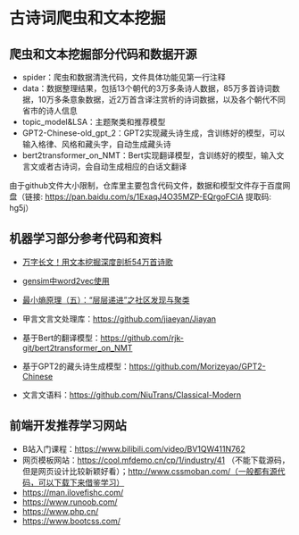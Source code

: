 # 古诗词爬虫和文本挖掘

## 爬虫和文本挖掘部分代码和数据开源

- spider：爬虫和数据清洗代码，文件具体功能见第一行注释
- data：数据整理结果，包括13个朝代的3万多条诗人数据，85万多首诗词数据，10万多条意象数据，近2万首含译注赏析的诗词数据，以及各个朝代不同省市的诗人信息
- topic_model&LSA：主题聚类和推荐模型
- GPT2-Chinese-old_gpt_2：GPT2实现藏头诗生成，含训练好的模型，可以输入格律、风格和藏头字，自动生成藏头诗
- bert2transformer_on_NMT：Bert实现翻译模型，含训练好的模型，输入文言文或者古诗词，会自动生成相应的白话文翻译

由于github文件大小限制，仓库里主要包含代码文件，数据和模型文件存于百度网盘（链接: https://pan.baidu.com/s/1ExaqJ4O35MZP-EQrgoFCIA 提取码: hg5j）

## 机器学习部分参考代码和资料

- [万字长文！用文本挖掘深度剖析54万首诗歌](https://blog.csdn.net/BF02jgtRS00XKtCx/article/details/108191211)
- [gensim中word2vec使用](https://blog.csdn.net/u010700066/article/details/83070102)
- [最小熵原理（五）：“层层递进”之社区发现与聚类](https://kexue.fm/archives/7006)

- 甲言文言文处理库：https://github.com/jiaeyan/Jiayan
- 基于Bert的翻译模型：https://github.com/rjk-git/bert2transformer_on_NMT
- 基于GPT2的藏头诗生成模型：https://github.com/Morizeyao/GPT2-Chinese
- 文言文语料：https://github.com/NiuTrans/Classical-Modern

## 前端开发推荐学习网站

- B站入门课程：https://www.bilibili.com/video/BV1QW411N762
- 网页模板网站：https://cool.mfdemo.cn/cp/1/industry/41 （不能下载源码，但是网页设计比较新颖好看）；http://www.cssmoban.com/（一般都有源代码，可以下载下来借鉴学习）
- https://man.ilovefishc.com/
- https://www.runoob.com/
- https://www.php.cn/
- https://www.bootcss.com/
